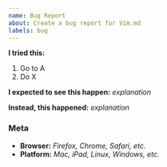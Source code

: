 ```yaml
---
name: Bug Report
about: Create a bug report for Vim.md
labels: bug
---
```


<!--
Thank you for filing a bug report! 🐛 Please provide a short summary of the bug, along with any information, screenshot or screencast you feel relevant to replicating the bug.
-->

**I tried this:**
1. Go to A
2. Do X

**I expected to see this happen:** *explanation*

**Instead, this happened:** *explanation*

### Meta

<!--
You don't need to provide all of these. Feel free to skip any item you think is not relevant.
-->

- **Browser:** *Firefox, Chrome, Safari, etc.*
- **Platform:** *Mac, iPad, Linux, Windows, etc.*
